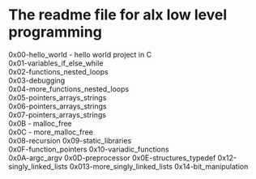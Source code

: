 # The readme file for alx low level programming  
0x00-hello_world - hello world project in C  
0x01-variables_if_else_while  
0x02-functions_nested_loops  
0x03-debugging  
0x04-more_functions_nested_loops  
0x05-pointers_arrays_strings  
0x06-pointers_arrays_strings  
0x07-pointers_arrays_strings  
0x0B - malloc_free  
0x0C - more_malloc_free  
0x08-recursion 
0x09-static_libraries  
0x0F-function_pointers 
0x10-variadic_functions   
0x0A-argc_argv 
0x0D-preprocessor 
0x0E-structures_typedef 
0x12-singly_linked_lists 
0x013-more_singly_linked_lists 
0x14-bit_manipulation       
